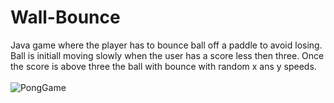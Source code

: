 # Wall-Bounce
Java game where the player has to bounce ball off a paddle to avoid losing.
Ball is initiall moving slowly when the user has a score less then three.
Once the score is above three the ball with bounce with random x ans y speeds.
</br>
</br>
![PongGame](https://cloud.githubusercontent.com/assets/10382262/22211185/4506525c-e15a-11e6-9dd1-14b451ebe44b.png)

